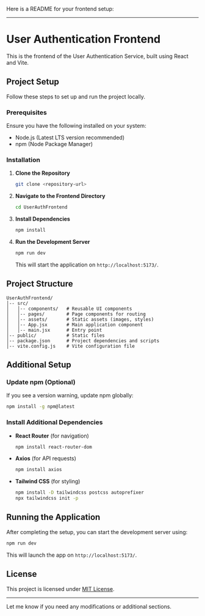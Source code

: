 Here is a README for your frontend setup:  

---

# **User Authentication Frontend**  

This is the frontend of the User Authentication Service, built using React and Vite.  

## **Project Setup**  

Follow these steps to set up and run the project locally.  

### **Prerequisites**  
Ensure you have the following installed on your system:  
- Node.js (Latest LTS version recommended)  
- npm (Node Package Manager)  

### **Installation**  

1. **Clone the Repository**  
   ```bash
   git clone <repository-url>
   ```  

2. **Navigate to the Frontend Directory**  
   ```bash
   cd UserAuthFrontend
   ```  

3. **Install Dependencies**  
   ```bash
   npm install
   ```  

4. **Run the Development Server**  
   ```bash
   npm run dev
   ```  
   This will start the application on `http://localhost:5173/`.  

## **Project Structure**  
```
UserAuthFrontend/
│-- src/
│   │-- components/   # Reusable UI components
│   │-- pages/        # Page components for routing
│   │-- assets/       # Static assets (images, styles)
│   │-- App.jsx       # Main application component
│   │-- main.jsx      # Entry point
│-- public/           # Static files
│-- package.json      # Project dependencies and scripts
│-- vite.config.js    # Vite configuration file
```  

## **Additional Setup**  

### **Update npm (Optional)**  
If you see a version warning, update npm globally:  
```bash
npm install -g npm@latest
```  

### **Install Additional Dependencies**  
- **React Router** (for navigation)  
  ```bash
  npm install react-router-dom
  ```  
- **Axios** (for API requests)  
  ```bash
  npm install axios
  ```  
- **Tailwind CSS** (for styling)  
  ```bash
  npm install -D tailwindcss postcss autoprefixer  
  npx tailwindcss init -p  
  ```  

## **Running the Application**  
After completing the setup, you can start the development server using:  
```bash
npm run dev
```  
This will launch the app on `http://localhost:5173/`.  

## **License**  
This project is licensed under [MIT License](LICENSE).  

---

Let me know if you need any modifications or additional sections.